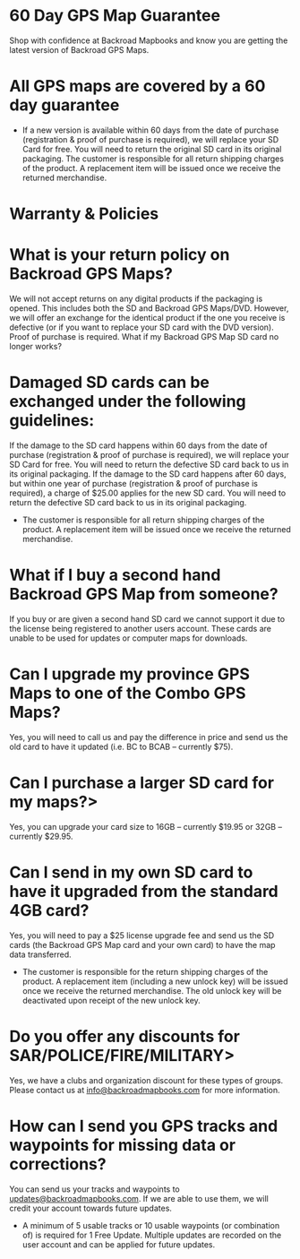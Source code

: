 # 60 Day GPS Map Guarantee  

Shop with confidence at Backroad Mapbooks and know you are getting the latest version of Backroad GPS Maps.

# All GPS maps are covered by a 60 day guarantee

* If a new version is available within 60 days from the date of purchase (registration & proof of purchase is required), we will replace your SD Card for free. You will need to return the original SD card in its original packaging. The customer is responsible for all return shipping charges of the product. A replacement item will be issued once we receive the returned merchandise. 

# Warranty & Policies

# What is your return policy on Backroad GPS Maps?

We will not accept returns on any digital products if the packaging is opened. This includes both the SD and Backroad GPS Maps/DVD. However, we will offer an exchange for the identical product if the one you receive is defective (or if you want to replace your SD card with the DVD version). Proof of purchase is required.
What if my Backroad GPS Map SD card no longer works?

# Damaged SD cards can be exchanged under the following guidelines:

If the damage to the SD card happens within 60 days from the date of purchase (registration & proof of purchase is required), we will replace your SD Card for free. You will need to return the defective SD card back to us in its original packaging.
If the damage to the SD card happens after 60 days, but within one year of purchase (registration & proof of purchase is required), a charge of $25.00 applies for the new SD card. You will need to return the defective SD card back to us in its original packaging.

* The customer is responsible for all return shipping charges of the product. A replacement item will be issued once we receive the returned merchandise.

# What if I buy a second hand Backroad GPS Map from someone?

If you buy or are given a second hand SD card we cannot support it due to the license being registered to another users account. These cards are unable to be used for updates or computer maps for downloads.

# Can I upgrade my province GPS Maps to one of the Combo GPS Maps?

Yes, you will need to call us and pay the difference in price and send us the old card to have it updated (i.e. BC to BCAB – currently $75).

# Can I purchase a larger SD card for my maps?>

Yes, you can upgrade your card size to 16GB – currently $19.95 or 32GB – currently $29.95.

# Can I send in my own SD card to have it upgraded from the standard 4GB card?

Yes, you will need to pay a $25 license upgrade fee and send us the SD cards (the Backroad GPS Map card and your own card) to have the map data transferred.

* The customer is responsible for the return shipping charges of the product. A replacement item (including a new unlock key) will be issued once we receive the returned merchandise. The old unlock key will be deactivated upon receipt of the new unlock key.

# Do you offer any discounts for SAR/POLICE/FIRE/MILITARY>

Yes, we have a clubs and organization discount for these types of groups. Please contact us at info@backroadmapbooks.com for more information.

# How can I send you GPS tracks and waypoints for missing data or corrections?

You can send us your tracks and waypoints to updates@backroadmapbooks.com. If we are able to use them, we will credit your account towards future updates.

* A minimum of 5 usable tracks or 10 usable waypoints (or combination of) is required for 1 Free Update. Multiple updates are recorded on the user account and can be applied for future updates.